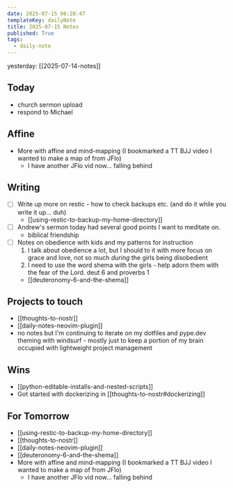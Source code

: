 ```yaml
---
date: 2025-07-15 06:20:47
templateKey: dailyNote
title: 2025-07-15 Notes
published: True
tags:
  - daily-note
---
```


yesterday: [[2025-07-14-notes]]

## Today

- church sermon upload
- respond to Michael

## Affine

- More with affine and mind-mapping (I bookmarked a TT BJJ video I wanted to make a map of from JFlo)
  - I have another JFlo vid now... falling behind

## Writing

- [ ] Write up more on restic - how to check backups etc. (and do it while you write it up... duh)
  - [[using-restic-to-backup-my-home-directory]]
- [ ] Andrew's sermon today had several good points I want to meditate on.
  - biblical friendship
- [ ] Notes on obedience with kids and my patterns for instruction
  1. I talk about obedience a lot, but I should to it with more focus on grace and love, not so much _during_ the girls being disobedient
  2. I need to use the word shema with the girls - help adorn them with the fear of the Lord. deut 6 and proverbs 1
  - [[deuteronomy-6-and-the-shema]]

## Projects to touch

- [[thoughts-to-nostr]]
- [[daily-notes-neovim-plugin]]
- no notes but I'm continuing to iterate on my dotfiles and pype.dev theming
  with windsurf - mostly just to keep a portion of my brain occupied with
  lightweight project management

## Wins

- [[python-editable-installs-and-nested-scripts]]
- Got started with dockerizing in [[thoughts-to-nostr#dockerizing]]

## For Tomorrow

- [[using-restic-to-backup-my-home-directory]]
- [[thoughts-to-nostr]]
- [[daily-notes-neovim-plugin]]
- [[deuteronomy-6-and-the-shema]]
- More with affine and mind-mapping (I bookmarked a TT BJJ video I wanted to make a map of from JFlo)
  - I have another JFlo vid now... falling behind
